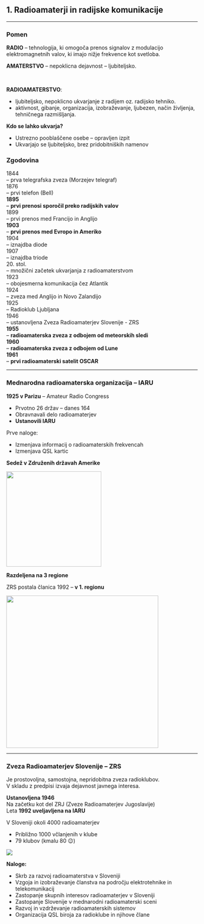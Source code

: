 ## 1. Radioamaterji in radijske komunikacije

----

### Pomen

**RADIO** – tehnologija, ki omogoča prenos signalov z modulacijo elektromagnetnih valov, ki imajo nižje frekvence kot svetloba.

**AMATERSTVO** – nepoklicna dejavnost – ljubiteljsko.

<br/>

**RADIOAMATERSTVO**:
- ljubiteljsko, nepoklicno ukvarjanje z radijem oz.
radijsko tehniko.
- aktivnost, gibanje, organizacija, izobraževanje,
ljubezen, način življenja, tehničnega razmišljanja.



**Kdo se lahko ukvarja?**
- Ustrezno pooblaščene osebe – opravljen izpit
- Ukvarjajo se ljubiteljsko, brez pridobitniških namenov



### Zgodovina

<div class="grid-2">
<div>1844</div><div>– prva telegrafska zveza (Morzejev telegraf)</div>
<div>1876</div><div>– prvi telefon (Bell)</div>
<strong>1895</strong><div>– <strong>prvi prenosi sporočil preko radijskih valov</strong></div>
<div>1899</div><div>– prvi prenos med Francijo in Anglijo</div>
<strong>1903</strong><div>– <strong>prvi prenos med Evropo in Ameriko</strong></div>
<div>1904</div><div>– iznajdba diode</div>
<div>1907</div><div>– iznajdba triode</div>
<div>20. stol.</div><div>– množični začetek ukvarjanja z radioamaterstvom</div>
</div>



<div class="grid-2">
<div>1923</div><div>– obojesmerna komunikacija čez Atlantik</div>
<div>1924</div><div>– zveza med Anglijo in Novo Zalandijo</div>
<div>1925</div><div>– Radioklub Ljubljana</div>
<div>1946</div><div>– ustanovljena Zveza Radioamaterjev Slovenije - ZRS</div>
<strong>1955</strong><div>– <strong>radioamaterska zveza z odbojem od meteorskih sledi</strong></div>
<strong>1960</strong><div>– <strong>radioamaterska zveza z odbojem od Lune</strong></div>
<strong>1961</strong><div>– <strong>prvi radioamaterski satelit OSCAR</strong></div>
</div>

----

### Mednarodna radioamaterska organizacija – IARU

<div class="hg">
<div>

**1925 v Parizu** – Amateur Radio Congress
- Prvotno 26 držav – danes 164
- Obravnavali delo radioamaterjev
- **Ustanovili IARU**

Prve naloge:
- Izmenjava informacij o radioamaterskih frekvencah
- Izmenjava QSL kartic

**Sedež v Združenih državah Amerike**
</div>

<img src="https://upload.wikimedia.org/wikipedia/commons/2/2b/IARU_Logo_%28cleaned_up%29.png" width=250>
</div>



**Razdeljena na 3 regione**

ZRS postala članica 1992 – **v 1. regionu**

<img src="https://www.mapability.com/ei8ic/maps/IARU_Regions_01.png" height=400/>

----

### Zveza Radioamaterjev Slovenije – ZRS

<div class="hg">
<div>

Je prostovoljna, samostojna, nepridobitna zveza radioklubov.  
V skladu z predpisi izvaja dejavnost javnega interesa.

**Ustanovljena 1946**  
Na začetku kot del ZRJ (Zveze Radioamaterjev Jugoslavije)  
Leta **1992 uveljavljena na IARU**

V Sloveniji okoli 4000 radioamaterjev
- Približno 1000 včlanjenih v klube
- 79 klubov (kmalu 80 😉)
</div>

<img src="https://upload.wikimedia.org/wikipedia/sl/1/19/ZRS_znak.gif" >
</div>



**Naloge:**
- Skrb za razvoj radioamaterstva v Sloveniji
- Vzgoja in izobraževanje članstva na področju elektrotehnike in telekomunikacij
- Zastopanje skupnih interesov radioamaterjev v Sloveniji
- Zastopanje Slovenije v mednarodni radioamaterski sceni
- Razvoj in vzdrževanje radioamaterskih sistemov
- Organizacija QSL biroja za radioklube in njihove člane